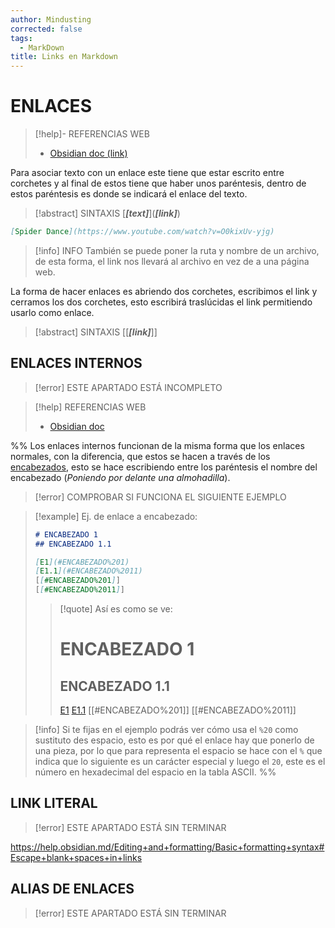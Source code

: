 ```yaml
---
author: Mindusting
corrected: false
tags:
  - MarkDown
title: Links en Markdown
---
```


# ENLACES

> [!help]- REFERENCIAS WEB
> - [Obsidian doc (link)](<https://help.obsidian.md/Editing+and+formatting/Basic+formatting+syntax#External+links>)

Para asociar texto con un enlace este tiene que estar escrito entre corchetes y al final de estos tiene que haber unos paréntesis, dentro de estos paréntesis es donde se indicará el enlace del texto.

> [!abstract] SINTAXIS
> \[***\[text\]***\](***\[link\]***)

```md
[Spider Dance](https://www.youtube.com/watch?v=O0kixUv-yjg)
```

> [!info] INFO
> También se puede poner la ruta y nombre de un archivo, de esta forma, el link nos llevará al archivo en vez de a una página web.

La forma de hacer enlaces es abriendo dos corchetes, escribimos el link y cerramos los dos corchetes, esto escribirá traslúcidas el link permitiendo usarlo como enlace.

> [!abstract] SINTAXIS
> \[\[***\[link\]***\]\]

## ENLACES INTERNOS

> [!error] ESTE APARTADO ESTÁ INCOMPLETO

> [!help] REFERENCIAS WEB
> - [Obsidian doc](<https://help.obsidian.md/Editing+and+formatting/Basic+formatting+syntax#Internal+links>)

%%
Los enlaces internos funcionan de la misma forma que los enlaces normales, con la diferencia, que estos se hacen a través de los [encabezados](md_header.md), esto se hace escribiendo entre los paréntesis el nombre del encabezado (*Poniendo por delante una almohadilla*).

> [!error] COMPROBAR SI FUNCIONA EL SIGUIENTE EJEMPLO

> [!example] Ej. de enlace a encabezado:
> ```md
> # ENCABEZADO 1
> ## ENCABEZADO 1.1
>
> [E1](#ENCABEZADO%201)
> [E1.1](#ENCABEZADO%2011)
> [[#ENCABEZADO%201]]
> [[#ENCABEZADO%2011]]
> ```
>
> > [!quote] Así es como se ve:
> > # ENCABEZADO 1
> > ## ENCABEZADO 1.1
> >
> > [E1](<#ENCABEZADO 1>)
> > [E1.1](<#ENCABEZADO 11>)
> > [[#ENCABEZADO%201]]
> > [[#ENCABEZADO%2011]]

> [!info]
> Si te fijas en el ejemplo podrás ver cómo usa el `%20` como sustituto des espacio, esto es por qué el enlace hay que ponerlo de una pieza, por lo que para representa el espacio se hace con el `%` que indica que lo siguiente es un carácter especial y luego el `20`, este es el número en hexadecimal del espacio en la tabla ASCII.
%%

## LINK LITERAL

> [!error] ESTE APARTADO ESTÁ SIN TERMINAR

https://help.obsidian.md/Editing+and+formatting/Basic+formatting+syntax#Escape+blank+spaces+in+links

## ALIAS DE ENLACES

> [!error] ESTE APARTADO ESTÁ SIN TERMINAR
